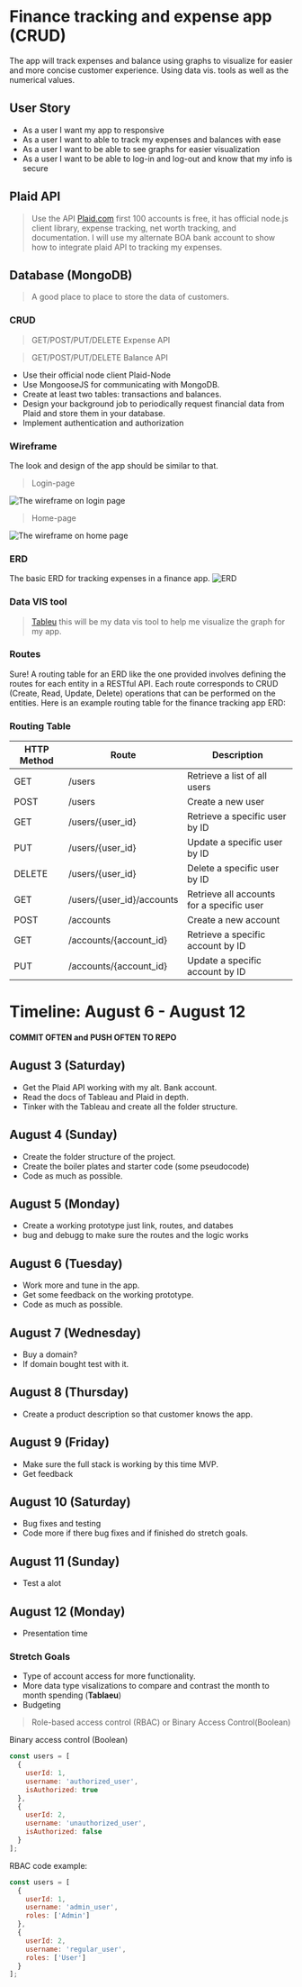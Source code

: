 # Finance tracking and expense app (CRUD)
The app will track expenses and balance using graphs to visualize 
for easier and more concise customer experience. Using data vis. tools 
as well as the numerical values.

## User Story
* As a user I want my app to responsive
* As a user I want to able to track my expenses and balances with ease
* As a user I want to be able to see graphs for easier visualization
* As a user I want to be able to log-in and log-out and know that my info is secure

## Plaid API
>Use the API [Plaid.com](https://plaid.com/) first 100 accounts is free, it has official node.js client library, expense tracking, net worth tracking, and documentation. I will use my alternate BOA bank account to show how to integrate plaid API to tracking my expenses.

## Database (MongoDB)
> A good place to place to store the data of customers.

### CRUD

>GET/POST/PUT/DELETE Expense API

>GET/POST/PUT/DELETE Balance API

* Use their official node client Plaid-Node
* Use MongooseJS for communicating with MongoDB.
* Create at least two tables: transactions and balances.
* Design your background job to periodically request financial data from Plaid and store them in your database. 
* Implement authentication and authorization

### Wireframe
The look and design of the app should be similar to that. 

> Login-page

![The wireframe on login page](./Assets/Login%20page.jpg)
> Home-page

![The wireframe on home page](./Assets/Main%20landing%20page.jpg)

### ERD 
The basic ERD for tracking expenses in a finance app.
![ERD](./Assets/Entity%20Relationship%20Diagram%20-%20Frame%201.jpg)

### Data VIS tool

> [Tableu](https://www.tableau.com) this will be my data vis tool to help me visualize the graph for my app. 

### Routes

Sure! A routing table for an ERD like the one provided involves defining the routes for each entity in a RESTful API. Each route corresponds to CRUD (Create, Read, Update, Delete) operations that can be performed on the entities. Here is an example routing table for the finance tracking app ERD:

### Routing Table

| HTTP Method | Route                    | Description                                             |
|-------------|--------------------------|---------------------------------------------------------|
| GET         | /users                   | Retrieve a list of all users                            |
| POST        | /users                   | Create a new user                                       |
| GET         | /users/{user_id}         | Retrieve a specific user by ID                          |
| PUT         | /users/{user_id}         | Update a specific user by ID                            |
| DELETE      | /users/{user_id}         | Delete a specific user by ID                            |
| GET         | /users/{user_id}/accounts| Retrieve all accounts for a specific user               |
| POST        | /accounts                | Create a new account                                    |
| GET         | /accounts/{account_id}   | Retrieve a specific account by ID                       |
| PUT         | /accounts/{account_id}   | Update a specific account by ID                         |

# Timeline: August 6 - August 12
#### COMMIT OFTEN and PUSH OFTEN TO REPO

## August 3 (Saturday)
- Get the Plaid API working with my alt. Bank account.
- Read the docs of Tableau and Plaid in depth.
- Tinker with the Tableau and create all the folder structure.

## August 4 (Sunday)
- Create the folder structure of the project.
- Create the boiler plates and starter code (some pseudocode)
- Code as much as possible.

## August 5 (Monday)
- Create a working prototype just link, routes, and databes
- bug and debugg to make sure the routes and the logic works

## August 6 (Tuesday)
- Work more and tune in the app.
- Get some feedback on the working prototype.
- Code as much as possible.

## August 7 (Wednesday)
- Buy a domain?
- If domain bought test with it.

## August 8 (Thursday)
- Create a product description so that customer knows the app.

## August 9 (Friday)
- Make sure the full stack is working by this time MVP. 
- Get feedback 

## August 10 (Saturday)
- Bug fixes and testing 
- Code more if there bug fixes and if finished do stretch goals.

## August 11 (Sunday)
- Test a alot

## August 12 (Monday)
- Presentation time 

### Stretch Goals
* Type of account access for more functionality.
* More data type visalizations to compare and contrast the month to month spending (**Tablaeu**)
* Budgeting 

>Role-based access control (RBAC) or Binary Access Control(Boolean)

Binary access control (Boolean)

```Javascript 
const users = [
  {
    userId: 1,
    username: 'authorized_user',
    isAuthorized: true
  },
  {
    userId: 2,
    username: 'unauthorized_user',
    isAuthorized: false
  }
];
```
RBAC code example:

```Javascript
const users = [
  {
    userId: 1,
    username: 'admin_user',
    roles: ['Admin']
  },
  {
    userId: 2,
    username: 'regular_user',
    roles: ['User']
  }
];
```